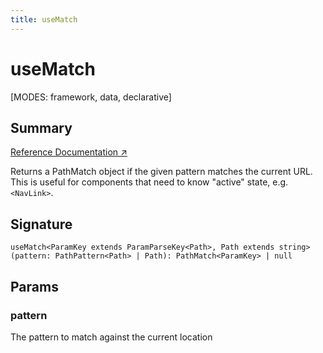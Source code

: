 ```yaml
---
title: useMatch
---
```


# useMatch

[MODES: framework, data, declarative]

## Summary

[Reference Documentation ↗](https://api.reactrouter.com/v7/functions/react_router.useMatch.html)

Returns a PathMatch object if the given pattern matches the current URL.
This is useful for components that need to know "active" state, e.g.
`<NavLink>`.

## Signature

```tsx
useMatch<ParamKey extends ParamParseKey<Path>, Path extends string>(pattern: PathPattern<Path> | Path): PathMatch<ParamKey> | null
```

## Params

### pattern

The pattern to match against the current location

